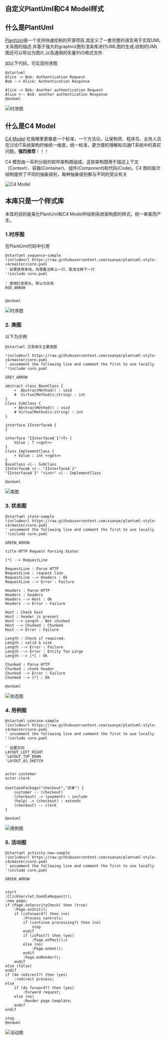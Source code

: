 自定义PlantUml和C4 Model样式
---

## 什么是PlantUml
[PlantUml](http://plantuml.com/)是一个支持快速绘制的开源项目.其定义了一套完整的语言用于实现UML关系图的描述.并基于强大的graphviz图形渲染库进行UML图的生成.绘制的UML图还可以导出为图片,以及通用的矢量SVG格式文件.

如以下代码，可实现时序图

```
@startuml
Alice -> Bob: Authentication Request
Bob --> Alice: Authentication Response

Alice -> Bob: Another authentication Request
Alice <-- Bob: another authentication Response
@enduml
```
![时序图](http://s.plantuml.com/imgw/sequence-diagram-kgdeozxa.webp)


## 什么是C4 Model
[C4 Model](https://c4model.com/) 在我眼里更像是一个标准，一个方法论。让架构师、程序员、业务人员在讨论IT系统架构时候统一维度，统一标准，更方便的理解和沟通IT系统中的真实问题。**强烈推荐**！！！

C4 模型由一系列分层的软件架构图组成，这些架构图用于描述上下文（Context）、容器(Container)、组件(Component)和代码(Code)。C4 图的层次结构提供了不同的抽象级别，每种抽象级别都与不同的受众有关

![C4 Model](https://c4model.com/img/bigbankplc-Containers.png)


## 本库只是一个样式库
本库的目的是美化PlantUml和C4 Model所绘制系统架构图的样式，统一审美而产生。


### 1.时序图

在PlantUml代码中引用

```
@startuml sequence-sample
!includeurl https://raw.githubusercontent.com/xuanye/plantuml-style-c4/master/core.puml
' 如果使用本地，则需要注释上一行，取消注释下一行
'!include core.puml

' 使用红色箭头，默认为灰色
RED_ARROW


@enduml

```

![时序图](http://www.plantuml.com/plantuml/png/9OrB2i9040Ntda8FCDCRLwvobNRoC86UpjWVDBVNa5L1GL6J1rjabyjjrIOv8qskIyJm1v7nfxxMMFAP3ckR1ZHgspfzatK73M4zwkAn2qgxKsSF63dt8N1ol1FQK4vHnx6QeFEVFm00)


### 2. 类图

以下为示例

```
@startuml 交易相关主要类图

!includeurl https://raw.githubusercontent.com/xuanye/plantuml-style-c4/master/core.puml
' uncomment the following line and comment the first to use locally
'!include core.puml

GREY_ARROW

abstract class BaseClass {
    +  AbstractMethod() : void
    #  VirtualMethod(s:string) : int
}
class SubClass {
    + AbstractMethod() : void
    # VirtualMethod(s:string) : int
}

interface IInterfaceA {
}

interface "IInterfaceA`1"<T> {
    Value : T <<get>>
}
class ImplementClass {
    + Value : int <<get>>
}
BaseClass <|-- SubClass
IInterfaceA <|-- "IInterfaceA`1"
"IInterfaceA`1" "<int>" <|-- ImplementClass

@enduml

```
![类图](http://www.plantuml.com/plantuml/png/9Osn3S9G30Lxfe01yjrGKMKLurWaah_pPJyBiZr4LAShJZSdE53TBhVDnMhH2hkkmCW7KV2xlJQizQpKaDsXZYPxfq-n7qh3sCzwIXocazofSqA3alimJHBZpEblRPoVMNtvyGi0)

### 3. 状态图



```
@startuml state-sample
!includeurl https://raw.githubusercontent.com/xuanye/plantuml-style-c4/master/core.puml
' uncomment the following line and comment the first to use locally
'!include core.puml

GREEN_ARROW

title HTTP Request Parsing States

[*] --> RequestLine

RequestLine : Parse HTTP
RequestLine : request line
RequestLine --> Headers : Ok
RequestLine --> Error : Failure

Headers : Parse HTTP
Headers : headers
Headers --> Host : Ok
Headers --> Error : Failure

Host : Check host
Host : header is present
Host --> Length : Not chunked
Host --> Chunked : Chunked
Host --> Error : Failure

Length : Check if required,
Length : valid & size
Length --> Error : Failure
Length --> Error : Entity Too Large
Length --> [*] : Ok

Chunked : Parse HTTP
Chunked : chunk header
Chunked --> Error : Failure
Chunked --> [*] : Ok

@enduml
```
![状态图](http://www.plantuml.com/plantuml/png/9Oqn3i8m34LtJW47IBmmCVKg9hLe9SUDx6z1RmyHqzCRdjuIO4TslTnsQvghfEjr0qOyY9pVzRLZosU6U3iCOgZjwFH9jbDeADkiI-1KAUrEdGFY5Do7Ib208ULlTSpF8hR--0K0)

### 4. 用例图

```
@startuml usecase-sample
!includeurl https://raw.githubusercontent.com/xuanye/plantuml-style-c4/master/core.puml
' uncomment the following line and comment the first to use locally
'!include core.puml

' 设置方向
LAYOUT_LEFT_RIGHT
'LAYOUT_TOP_DOWN
'LAYOUT_AS_SKETCH


actor customer
actor clerk

UserCasePackage("checkout","买单") {
    customer -- (checkout)
    (checkout) .> (payment) : include
    (help) .> (checkout) : extends
    (checkout) -- clerk
}

@enduml

```

![用例图](http://www.plantuml.com/plantuml/png/9Oqx3i9030LxJW47oBgXeifLZFD48dcTbJ-2t1uYgj4KevaZsREwNcwRYTQ2ShskcICUHCxlzjfohMS5N7PBM3RPEtsAxG0DPJlhAV9GJ7Adpf5m2kv34LG1uS3qzpREqmnRVlm2)



### 5. 活动图

```
@startuml activity-new-sample
!includeurl https://raw.githubusercontent.com/xuanye/plantuml-style-c4/master/core.puml
' uncomment the following line and comment the first to use locally
'!include core.puml

GREEN_ARROW


start
:ClickServlet.handleRequest();
:new page;
if (Page.onSecurityCheck) then (true)
    :Page.onInit();
    if (isForward?) then (no)
        :Process controls;
        if (continue processing?) then (no)
            stop
        endif
        if (isPost?) then (yes)
            :Page.onPost();<
        else (no)
            :Page.onGet();
        endif
        :Page.onRender();
    endif
else (false)
endif
if (do redirect?) then (yes)
    :redirect process;
else
    if (do forward?) then (yes)
        :Forward request;
    else (no)
        :Render page template;
    endif
endif

stop
@enduml
```

![活动图](http://www.plantuml.com/plantuml/png/9Oqx3i9030LxJW47oBgXeifLZFD48dcTbJ-2t1uYgj4KevaZsREwNcwRYTQ2ShskcICUHCxlzjfohMS5N7PBM3RPEtsAxG0DPJlhAV9GJ7Adpf5m2kv34LG1uS3qzpREqmnRVlm2)
